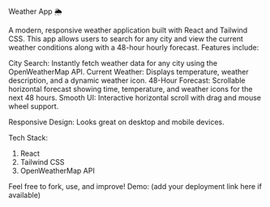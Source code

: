 Weather App 🌦️

A modern, responsive weather application built with React and Tailwind CSS.
This app allows users to search for any city and view the current weather conditions along with a 48-hour hourly forecast.
Features include:

City Search: Instantly fetch weather data for any city using the OpenWeatherMap API.
Current Weather: Displays temperature, weather description, and a dynamic weather icon.
48-Hour Forecast: Scrollable horizontal forecast showing time, temperature, and weather icons for the next 48 hours.
Smooth UI: Interactive horizontal scroll with drag and mouse wheel support.

Responsive Design: Looks great on desktop and mobile devices.

Tech Stack:

1. React
2. Tailwind CSS
3. OpenWeatherMap API

Feel free to fork, use, and improve!
Demo: (add your deployment link here if available)
